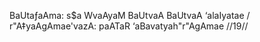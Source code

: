 BaUtaƒaAma: s$a WvaAyaM BaUtvaA BaUtvaA ‘alaIyatae /
r"A‡yaAgAmae'vazA: paATaR ‘aBavatyah"r"AgAmae //19//